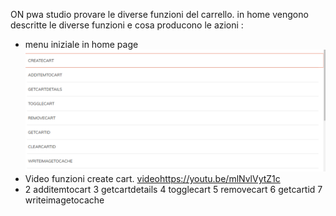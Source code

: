 ON pwa studio provare le diverse funzioni del carrello.
in home vengono descritte le diverse funzioni e cosa producono le azioni :
* menu iniziale in home page ![GitHub Logo](/foto/menu.png) 
* Video funzioni create cart.  [video](url)https://youtu.be/mlNvlVytZ1c
* 2 additemtocart
3 getcartdetails
4 togglecart
5 removecart
6 getcartid
7 writeimagetocache


